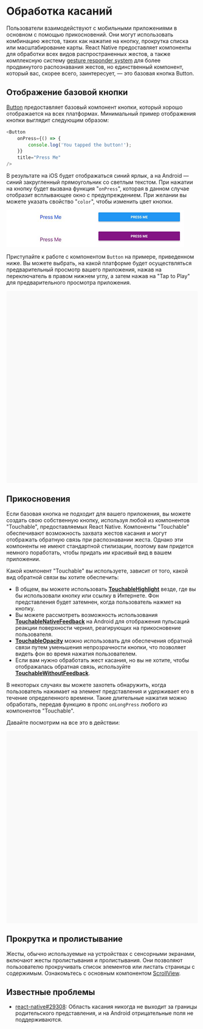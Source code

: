 # Обработка касаний

Пользователи взаимодействуют с мобильными приложениями в основном с помощью прикосновений. Они могут использовать комбинацию жестов, таких как нажатие на кнопку, прокрутка списка или масштабирование карты. React Native предоставляет компоненты для обработки всех видов распространенных жестов, а также комплексную систему [gesture responder system](gesture-responder-system.md) для более продвинутого распознавания жестов, но единственный компонент, который вас, скорее всего, заинтересует, — это базовая кнопка Button.

## Отображение базовой кнопки

[Button](../components/button.md) предоставляет базовый компонент кнопки, который хорошо отображается на всех платформах. Минимальный пример отображения кнопки выглядит следующим образом:

```ts
<Button
    onPress={() => {
        console.log('You tapped the button!');
    }}
    title="Press Me"
/>
```

В результате на iOS будет отображаться синий ярлык, а на Android — синий закругленный прямоугольник со светлым текстом. При нажатии на кнопку будет вызвана функция "`onPress`", которая в данном случае отобразит всплывающее окно с предупреждением. При желании вы можете указать свойство "`color`", чтобы изменить цвет кнопки.

![Button](Button.png)

Приступайте к работе с компонентом `Button` на примере, приведенном ниже. Вы можете выбрать, на какой платформе будет осуществляться предварительный просмотр вашего приложения, нажав на переключатель в правом нижнем углу, а затем нажав на "Tap to Play" для предварительного просмотра приложения.

<div data-snack-id="@bndby/button-basics" data-snack-platform="web" data-snack-preview="true" data-snack-theme="light" style="overflow:hidden;background:#F9F9F9;border:1px solid var(--color-border);border-radius:4px;height:505px;width:100%"></div>

## Прикосновения

Если базовая кнопка не подходит для вашего приложения, вы можете создать свою собственную кнопку, используя любой из компонентов "Touchable", предоставляемых React Native. Компоненты "Touchable" обеспечивают возможность захвата жестов касания и могут отображать обратную связь при распознавании жеста. Однако эти компоненты не имеют стандартной стилизации, поэтому вам придется немного поработать, чтобы придать им красивый вид в вашем приложении.

Какой компонент "Touchable" вы используете, зависит от того, какой вид обратной связи вы хотите обеспечить:

-   В общем, вы можете использовать [**TouchableHighlight**](../components/touchablehighlight.md) везде, где вы бы использовали кнопку или ссылку в Интернете. Фон представления будет затемнен, когда пользователь нажмет на кнопку.
-   Вы можете рассмотреть возможность использования [**TouchableNativeFeedback**](../components/touchablenativefeedback.md) на Android для отображения пульсаций реакции поверхности чернил, реагирующих на прикосновение пользователя.
-   [**TouchableOpacity**](../components/touchableopacity.md) можно использовать для обеспечения обратной связи путем уменьшения непрозрачности кнопки, что позволяет видеть фон во время нажатия пользователем.
-   Если вам нужно обработать жест касания, но вы не хотите, чтобы отображалась обратная связь, используйте [**TouchableWithoutFeedback**](../components/touchablewithoutfeedback.md).

В некоторых случаях вы можете захотеть обнаружить, когда пользователь нажимает на элемент представления и удерживает его в течение определенного времени. Такие длительные нажатия можно обработать, передав функцию в пропс `onLongPress` любого из компонентов "Touchable".

Давайте посмотрим на все это в действии:

<div data-snack-id="@bndby/touchables" data-snack-platform="web" data-snack-preview="true" data-snack-theme="light" style="overflow:hidden;background:#F9F9F9;border:1px solid var(--color-border);border-radius:4px;height:505px;width:100%"></div>

## Прокрутка и пролистывание

Жесты, обычно используемые на устройствах с сенсорными экранами, включают жесты пролистывания и пролистывания. Они позволяют пользователю прокручивать список элементов или листать страницы с содержимым. Ознакомьтесь с основным компонентом [ScrollView](../components/scrollview.md).

## Известные проблемы

-   [react-native#29308](https://github.com/facebook/react-native/issues/29308#issuecomment-792864162): Область касания никогда не выходит за границы родительского представления, и на Android отрицательные поля не поддерживаются.

